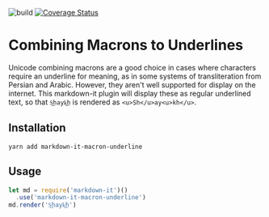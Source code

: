 ![build](https://travis-ci.org/dnotes/markdown-it-macron-underline.svg?branch=master)
[![Coverage Status](https://coveralls.io/repos/github/dnotes/markdown-it-macron-underline/badge.svg?branch=master)](https://coveralls.io/github/dnotes/markdown-it-macron-underline?branch=master)

# Combining Macrons to Underlines

Unicode combining macrons are a good choice in cases where characters require an underline for meaning, as in some systems of transliteration from Persian and Arabic. However, they aren't well supported for display on the internet. This markdown-it plugin will display these as regular underlined text, so that `S͟hayk͟h` is rendered as `<u>Sh</u>ay<u>kh</u>`.

## Installation

`yarn add markdown-it-macron-underline`

## Usage

``` javascript
let md = require('markdown-it')()
  .use('markdown-it-macron-underline')
md.render('S͟hayk͟h')
```
